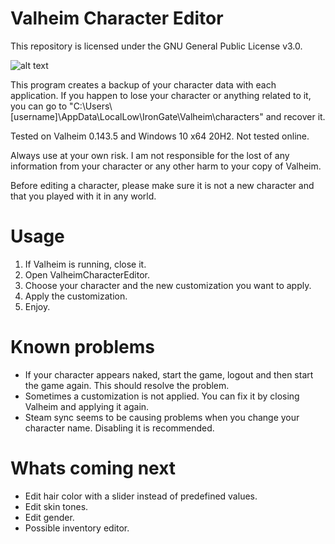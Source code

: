 # Valheim Character Editor

This repository is licensed under the GNU General Public License v3.0.

![alt text](https://raw.githubusercontent.com/byt3m/Valheim-Character-Editor/main/ValheimCharacterEditor_v1.2.PNG)

This program creates a backup of your character data with each application. If you happen to lose your character or anything related to it, you can go to "C:\Users\\[username]\AppData\LocalLow\IronGate\Valheim\characters" and recover it.

Tested on Valheim 0.143.5 and Windows 10 x64 20H2. Not tested online.

Always use at your own risk. I am not responsible for the lost of any information from your character or any other harm to your copy of Valheim.

Before editing a character, please make sure it is not a new character and that you played with it in any world.

# Usage
  1. If Valheim is running, close it.
  2. Open ValheimCharacterEditor.
  3. Choose your character and the new customization you want to apply.
  4. Apply the customization.
  5. Enjoy.
 
# Known problems
  - If your character appears naked, start the game, logout and then start the game again. This should resolve the problem.
  - Sometimes a customization is not applied. You can fix it by closing Valheim and applying it again.
  - Steam sync seems to be causing problems when you change your character name. Disabling it is recommended.

# Whats coming next
  - Edit hair color with a slider instead of predefined values.
  - Edit skin tones.
  - Edit gender.
  - Possible inventory editor.
